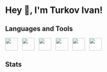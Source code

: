 # Hey 👋, I'm Turkov Ivan!

## Languages and Tools

<div>
  <img height="40" style="padding-right:10px;" src="https://cdn.jsdelivr.net/gh/devicons/devicon@latest/icons/javascript/javascript-original.svg" />
  <img height="40" style="margin-right:10px" src="https://cdn.jsdelivr.net/gh/devicons/devicon@latest/icons/html5/html5-original.svg" />
  <img height="40" style="margin-right:10px" src="https://cdn.jsdelivr.net/gh/devicons/devicon@latest/icons/css3/css3-original.svg" />
  <img height="40" style="margin-right:10px" src="https://cdn.jsdelivr.net/gh/devicons/devicon@latest/icons/sass/sass-original.svg" />
  <img height="40" style="margin-right:10px" src="https://cdn.jsdelivr.net/gh/devicons/devicon@latest/icons/git/git-original.svg" />
  <img height="40" style="margin-right:10px" src="https://cdn.jsdelivr.net/gh/devicons/devicon@latest/icons/github/github-original.svg" />
</div>

## Stats
